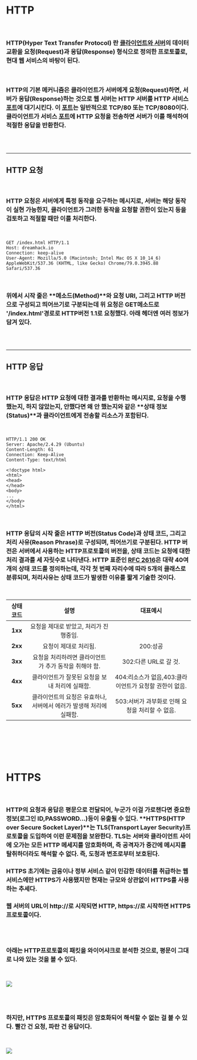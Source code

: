 # **HTTP**

<br>

### **HTTP(Hyper Text Transfer Protocol)** 란 [클라이언트와 서버](%ED%81%B4%EB%9D%BC%EC%9D%B4%EC%96%B8%ED%8A%B8%EC%99%80%20%EC%84%9C%EB%B2%84.md)의 데이터 교환을 요청(Request)과 응답(Response) 형식으로 정의한 프로토콜로, 현대 웹 서비스의 바탕이 된다.

<br>

### HTTP의 기본 메커니즘은 클라이언트가 **서버에게 요청(Request)하면, 서버가 응답(Response)하는 것**으로 웹 서버는 HTTP 서버를 HTTP 서비스 [포트](/Network/기초/포트(Port).md)에 대기시킨다. 이 [포트](/Network/기초/포트(Port).md)는 일반적으로 TCP/80 또는 TCP/8080이다. 클라이언트가 서비스 [포트](/Network/기초/포트(Port).md)에 HTTP 요청을 전송하면 서버가 이를 해석하여 적절한 응답을 반환한다.

<br><br>

- - -

## **HTTP 요청**

<br>

### HTTP 요청은 서버에게 특정 동작을 요구하는 메시지로, 서버는 해당 동작이 실현 가능한지, 클라이언트가 그러한 동작을 요청할 권한이 있는지 등을 검토하고 적절할 때만 이를 처리한다.

<br>

```
GET /index.html HTTP/1.1
Host: dreamhack.io
Connection: keep-alive
User-Agent: Mozilla/5.0 (Macintosh; Intel Mac OS X 10_14_6) AppleWebKit/537.36 (KHTML, like Gecko) Chrome/79.0.3945.88 Safari/537.36
```

<br>

### 위에서 시작 줄은 **메소드(Method)**와 **요청 URI**, 그리고 **HTTP 버전**으로 구성되고 띄어쓰기로 구분되는데 위 요청은 GET메소드로 '/index.html'경로로 HTTP버전 1.1로 요청했다. 아래 헤더엔 여러 정보가 담겨 있다.

<br><br>

- - -

## HTTP 응답

<br>

### HTTP 응답은 HTTP 요청에 대한 결과를 반환하는 메시지로, 요청을 수행 했는지, 하지 않았는지, 안했다면 왜 안 했는지와 같은 **상태 정보(Status)**과 **클라이언트에게 전송할 리소스**가 포함된다.

<br>

```
HTTP/1.1 200 OK
Server: Apache/2.4.29 (Ubuntu)
Content-Length: 61
Connection: Keep-Alive
Content-Type: text/html

<!doctype html>
<html>
<head>
</head>
<body>
...
</body>
</html>
```

<br>

### HTTP 응답의 시작 줄은 HTTP 버전(Status Code)과 상태 코드, 그리고 처리 사유(Reason Phrase)로 구성되며, 띄어쓰기로 구분된다. HTTP 버전은 서버에서 사용하는 HTTP프로토콜의 버전을, 상태 코드는 요청에 대한 처리 결과를 세 자릿수로 나타낸다. HTTP 표준인 [RFC 2616](https://www.w3.org/Protocols/rfc2616/rfc2616-sec6.html)은 대략 40여개의 상태 코드를 정의하는데, 각각 첫 번째 자리수에 따라 5개의 클래스로 분류되며, 처리사유는 상태 코드가 발생한 이유를 짧게 기술한 것이다.

<br>

|**상태코드**|**설명**|**대표예시**|
|:---:|:---:|:---:|
|**1xx**|요청을 제대로 받았고, 처리가 진행중임.||
|**2xx**|요청이 제대로 처리됨.|200:성공|
|**3xx**|요청을 처리하려면 클라이언트가 추가 동작을 취해야 함.|302:다른 URL로 갈 것.|
|**4xx**|클라이언트가 잘못된 요청을 보내 처리에 실패함.|404:리소스가 없음,403:클라이언트가 요청할 권한이 없음.|
|**5xx**|클라이언트의 요청은 유효하나, 서버에서 에러가 발생해 처리에 실패함.|503:서버가 과부화로 인해 요청을 처리할 수 없음.

<br><br><br>


<br>

# **HTTPS**
<br>

### HTTP의 요청과 응답은 평문으로 전달되어, 누군가 이걸 가로챈다면 중요한 정보(로그인 ID,PASSWORD...)등이 유출될 수 있다. **HTTPS(HTTP over Secure Socket Layer)**는 TLS(Transport Layer Security)프로토콜을 도입하여 이런 문제점을 보완한다. TLS는 서버와 클라이언트 사이에 오가는 모든 HTTP 메세지를 암호화하며, 즉 공격자가 중간에 메시지를 탈취하더라도 해석할 수 없다. 즉, 도청과 변조로부터 보호된다.
### HTTPS 초기에는 금융이나 정부 서비스 같이 민감한 데이터를 취급하는 웹 서비스에만 HTTPS가 사용됐지만 현재는 규모와 상관없이 HTTPS를 사용하는 추세다.
### 웹 서버의 URL이 http://로 시작되면 HTTP, https://로 시작하면 HTTPS 프로토콜이다.

<br><br>

### 아래는 HTTP프로토콜의 패킷을 와이어샤크로 분석한 것으로, 평문이 그대로 나와 있는 것을 볼 수 있다.

<br>


![](https://velog.velcdn.com/images/as979200/post/d6afad1c-5c3c-417c-b450-ac96ae14d02a/image.png)


<br><br>

### 하지만, HTTPS 프로토콜의 패킷은 암호화되어 해석할 수 없는 걸 볼 수 있다. 빨간 건 요청, 파란 건 응답이다.

<br>

![](https://velog.velcdn.com/images/as979200/post/bb74f65c-005c-4f91-8014-fa0b7e50711a/image.png)
